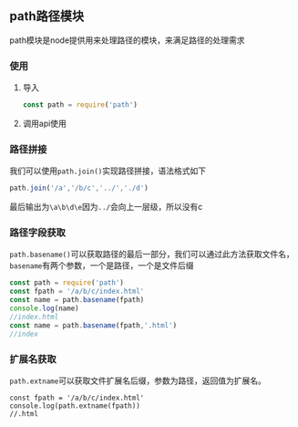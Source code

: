 ## path路径模块

path模块是node提供用来处理路径的模块，来满足路径的处理需求

### 使用

1. 导入

   ```js
   const path = require('path')
   ```

2. 调用api使用

### 路径拼接

我们可以使用```path.join()```实现路径拼接，语法格式如下

```js
path.join('/a','/b/c','../','./d')
```

最后输出为```\a\b\d\e```因为```../```会向上一层级，所以没有c

### 路径字段获取

```path.basename()```可以获取路径的最后一部分，我们可以通过此方法获取文件名，```basename```有两个参数，一个是路径，一个是文件后缀

```js
const path = require('path')
const fpath = '/a/b/c/index.html'
const name = path.basename(fpath)
console.log(name)
//index.html
const name = path.basename(fpath,'.html')
//index
```

### 扩展名获取

```path.extname```可以获取文件扩展名后缀，参数为路径，返回值为扩展名。

```JS
const fpath = '/a/b/c/index.html'
console.log(path.extname(fpath))
//.html
```

